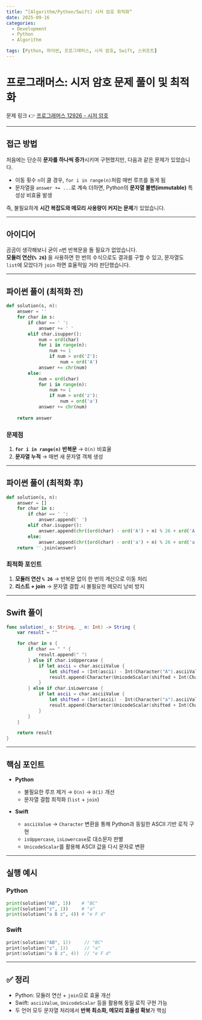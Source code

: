 ```yaml
---
title: “[Algorithm/Python/Swift] 시저 암호 최적화” 
date: 2025-09-16
categories: 
  - Development
  - Python
  - Algorithm

tags: [Python, 파이썬, 프로그래머스, 시저 암호, Swift, 스위프트]
---
```


# 프로그래머스: 시저 암호 문제 풀이 및 최적화

문제 링크 👉 [프로그래머스 12926 - 시저 암호](https://school.programmers.co.kr/learn/courses/30/lessons/12926)

---

## 접근 방법

처음에는 단순히 **문자를 하나씩 증가**시키며 구현했지만, 다음과 같은 문제가 있었습니다.

- 이동 횟수 `n`이 클 경우, `for i in range(n)`처럼 매번 루프를 돌게 됨  
- 문자열을 `answer += ...`로 계속 더하면, Python의 **문자열 불변(immutable)** 특성상 비효율 발생  

즉, 불필요하게 **시간 복잡도와 메모리 사용량이 커지는 문제**가 있었습니다.  

---

## 아이디어

곰곰이 생각해보니 굳이 `n`번 반복문을 돌 필요가 없었습니다.  
**모듈러 연산(`% 26`)** 을 사용하면 한 번의 수식으로도 결과를 구할 수 있고, 문자열도 `list`에 모았다가 `join` 하면 효율적일 거라 판단했습니다.  

---

## 파이썬 풀이 (최적화 전)

```python
def solution(s, n):
    answer = ''
    for char in s:
        if char == ' ':
            answer += ' '
        elif char.isupper():
            num = ord(char)
            for i in range(n):
                num += 1
                if num > ord('Z'):
                    num = ord('A')
            answer += chr(num)
        else:
            num = ord(char)
            for i in range(n):
                num += 1
                if num > ord('z'):
                    num = ord('a')
            answer += chr(num)
                    
    return answer
````

### 문제점

1. **`for i in range(n)` 반복문** → `O(n)` 비효율
2. **문자열 누적** → 매번 새 문자열 객체 생성

---

## 파이썬 풀이 (최적화 후)

```python
def solution(s, n):
    answer = []
    for char in s:
        if char == ' ':
            answer.append(' ')
        elif char.isupper():
            answer.append(chr((ord(char) - ord('A') + n) % 26 + ord('A')))
        else:
            answer.append(chr((ord(char) - ord('a') + n) % 26 + ord('a')))
    return ''.join(answer)
```

### 최적화 포인트

1. **모듈러 연산 `% 26`** → 반복문 없이 한 번의 계산으로 이동 처리
2. **리스트 + join** → 문자열 결합 시 불필요한 메모리 낭비 방지

---

## Swift 풀이

```swift
func solution(_ s: String, _ n: Int) -> String {
    var result = ""

    for char in s {
        if char == " " {
            result.append(" ")
        } else if char.isUppercase {
            if let ascii = char.asciiValue {
                let shifted = (Int(ascii) - Int(Character("A").asciiValue!) + n) % 26
                result.append(Character(UnicodeScalar(shifted + Int(Character("A").asciiValue!))!))
            }
        } else if char.isLowercase {
            if let ascii = char.asciiValue {
                let shifted = (Int(ascii) - Int(Character("a").asciiValue!) + n) % 26
                result.append(Character(UnicodeScalar(shifted + Int(Character("a").asciiValue!))!))
            }
        }
    }

    return result
}
```

---

## 핵심 포인트

* **Python**

  * 불필요한 루프 제거 → `O(n)` → `O(1)` 개선
  * 문자열 결합 최적화 (`list` + `join`)

* **Swift**

  * `asciiValue` → `Character` 변환을 통해 Python과 동일한 ASCII 기반 로직 구현
  * `isUppercase`, `isLowercase`로 대소문자 판별
  * `UnicodeScalar`를 활용해 ASCII 값을 다시 문자로 변환

---

## 실행 예시

### Python

```python
print(solution("AB", 1))    # "BC"
print(solution("z", 1))     # "a"
print(solution("a B z", 4)) # "e F d"
```

### Swift

```swift
print(solution("AB", 1))     // "BC"
print(solution("z", 1))      // "a"
print(solution("a B z", 4))  // "e F d"
```

---

## ✅ 정리

* Python: 모듈러 연산 + `join`으로 효율 개선
* Swift: `asciiValue`, `UnicodeScalar` 등을 활용해 동일 로직 구현 가능
* 두 언어 모두 문자열 처리에서 **반복 최소화, 메모리 효율성 확보**가 핵심
